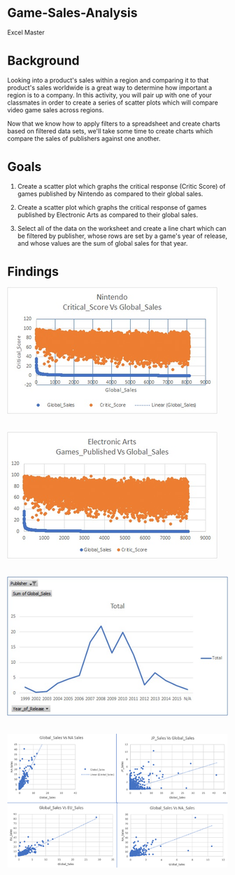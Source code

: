 # Game-Sales-Analysis
Excel Master

# Background

Looking into a product's sales within a region and comparing it to that product's sales worldwide is a great way to determine how important a region is to a company. In this activity, you will pair up with one of your classmates in order to create a series of scatter plots which will compare video game sales across regions.

Now that we know how to apply filters to a spreadsheet and create charts based on filtered data sets, we'll take some time to create charts which compare the sales of publishers against one another.

# Goals 

1. Create a scatter plot which graphs the critical response (Critic Score) of games published by Nintendo as compared to their global sales.

2. Create a scatter plot which graphs the critical response of games published by Electronic Arts as compared to their global sales.

3. Select all of the data on the worksheet and create a line chart which can be filtered by publisher, whose rows are set by a game's year of release, and whose values are the sum of global sales for that year.

# Findings

![x](images/chart1.jpg)
#

![x](images/chart2.jpg)
#

![x](images/chart3.jpg)
#

![x](images/dashb.png)
